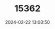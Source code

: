 ---
title: "15362"
category: "Ophiogomphus acuminatus"
draft: false
date: 2024-02-22 13:03:50
languages:
  English: ["Acuminate Snaketail"]
---